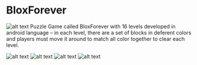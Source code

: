 # BloxForever
![alt text](photos/logo.png) Puzzle Game called BloxForever with 16 levels
developed in android language – in each level, there are a set of blocks in deferent colors 
and players must move it around to match all color together to clear each level.

![alt text](photos/menu.png)
![alt text](photos/levels.png)
![alt text](photos/level1.png)
![alt text](photos/level14.png)
